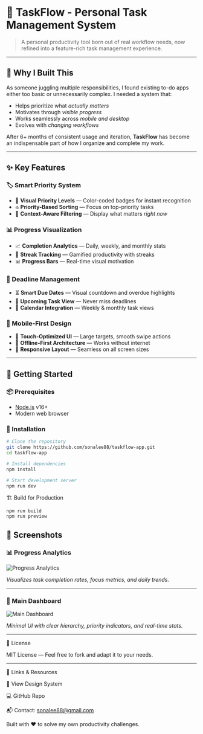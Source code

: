 # 🌟 TaskFlow - Personal Task Management System

> A personal productivity tool born out of real workflow needs, now refined into a feature-rich task management experience.

---

## 🎯 Why I Built This

As someone juggling multiple responsibilities, I found existing to-do apps either too basic or unnecessarily complex. I needed a system that:

- Helps prioritize what *actually matters*
- Motivates through *visible progress*
- Works seamlessly across *mobile and desktop*
- Evolves with *changing workflows*

After 6+ months of consistent usage and iteration, **TaskFlow** has become an indispensable part of how I organize and complete my work.

---

## ✨ Key Features

### 🏷️ Smart Priority System
- 🎨 **Visual Priority Levels** — Color-coded badges for instant recognition
- 🔝 **Priority-Based Sorting** — Focus on top-priority tasks
- 🧠 **Context-Aware Filtering** — Display what matters *right now*

### 📊 Progress Visualization
- 📈 **Completion Analytics** — Daily, weekly, and monthly stats
- 🔁 **Streak Tracking** — Gamified productivity with streaks
- 📊 **Progress Bars** — Real-time visual motivation

### 📅 Deadline Management
- ⏳ **Smart Due Dates** — Visual countdown and overdue highlights
- 🔔 **Upcoming Task View** — Never miss deadlines
- 📆 **Calendar Integration** — Weekly & monthly task views

### 📱 Mobile-First Design
- 🤌 **Touch-Optimized UI** — Large targets, smooth swipe actions
- 📴 **Offline-First Architecture** — Works without internet
- 🧩 **Responsive Layout** — Seamless on all screen sizes

---

## 🚀 Getting Started

### 📦 Prerequisites
- [Node.js](https://nodejs.org/) v16+
- Modern web browser

### 🔧 Installation

```bash
# Clone the repository
git clone https://github.com/sonalee88/taskflow-app.git
cd taskflow-app

# Install dependencies
npm install

# Start development server
npm run dev
```
🏗️ Build for Production
```
npm run build
npm run preview
```
## 📸 Screenshots

### 📊 Progress Analytics

![Progress Analytics](./AssestsForPM/progress_analytics.png)

_Visualizes task completion rates, focus metrics, and daily trends._

---

### 🧭 Main Dashboard

![Main Dashboard](./AssestsForPM/main_dashboard.png)

_Minimal UI with clear hierarchy, priority indicators, and real-time stats._


---


📄 License



MIT License — Feel free to fork and adapt it to your needs.

---



🔗 Links & Resources


🎨 View Design System


💻 GitHub Repo


📬 Contact: sonalee88@gmail.com


Built with ❤️ to solve my own productivity challenges.

